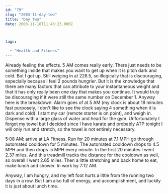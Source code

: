 ```yaml
---
id: "79"
slug: "2003-11-day-two"
title: "Day two"
date: 2003-11-18T11:43:23.000Z



tags:

  - "Health and Fitness"
---
```

<div class="sqs-html-content">
  <p>Already feeling the effects.  5 AM comes really early.  There just needs to be something inside that makes you want to get up when it is pitch dark and cold.  But I got up.  Still weiging in at 228.5, so illogically that is discouraging, especially because I feel 2 pounds hungrier.  But it is the knowledge that there are many factors that can attribute to your instantaneous weight and that it has only really been one day that makes you continue.  It would truly be discouraging if it were still the same number on December 1.
Anyway here is the breakdown:
Alarm goes of at 5 AM (my clock is about 18 minutes fast purposely, I don't like to see the clock saying 4 something when it is dark and cold).  I start my car (remote starter is on point), and weigh in.  Dispense with a large glass of water and head for the gym.  Unfortunately I forgot my towel but I decided since I have karate and probably ATP tonight I will only run and stretch, so the towel is not entirely necessary.  </p>
<p>5:08 AM: arrive at LA Fitness.  Run for 20 minutes at 7.1 MPH go through automated cooldown for 5 minutes.  The automated cooldown drops to 4.5 MPH and then drops .5 MPH every minute.  In the first 20 minutes I went 2.37 miles.  And this treadmill tracks the distance for the cooldown as well, so overall I went 2.65 miles.  Then a little stretching and back home to eat, make lunch and shower.  In work by 7:12 AM.</p>
<p>Anyway, I am hungry, and my left foot hurts a little from the running two days in a row.  But I am also full of energy, and accomplishment, and luckily it is just about lunch time.</p>
</div>
